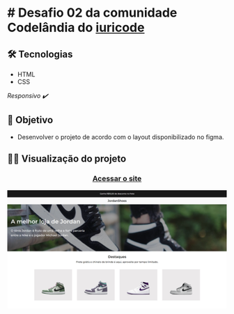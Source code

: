 # # Desafio 02 da comunidade Codelândia do [iuricode](https://github.com/iuricode)

## 🛠️ Tecnologias

- HTML
- CSS

*Responsivo ✔️*

## 🎯 Objetivo

- Desenvolver o projeto de acordo com o layout disponibilizado no figma.

## 👨‍💻 Visualização do projeto

 <h3 align="center"><a href="https://desafiojordanshoes.netlify.app">Acessar o site</a></h3>

![preview](./Desafio-02-codelandia-img.png)
